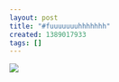```yaml
---
layout: post
title: "#fuuuuuuuhhhhhhh"
created: 1389017933
tags: []
---
```

![](http://25.media.tumblr.com/a5d7fceb165fe6ab5c184609b0f79657/tumblr_myzh3h1Vl51rsr8w3o1_500.jpg)


